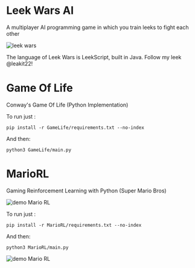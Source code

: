 # Leek Wars AI
A multiplayer AI programming game in which you train leeks to fight each other

![leek wars](https://raw.githubusercontent.com/munoztd0/MarioRL/master/img/leek.gif)

The language of Leek Wars is LeekScript, built in Java. Follow my leek @leakit22!

# Game Of Life
Conway's Game Of Life (Python Implementation)

To run just :

```pip install -r GameLife/requirements.txt --no-index```
  
And then:
  
```python3 GameLife/main.py```


# MarioRL
Gaming Reinforcement Learning with Python (Super Mario Bros)

![demo Mario RL](https://raw.githubusercontent.com/munoztd0/MarioRL/master/img/demo.gif)


To run just :

```pip install -r MarioRL/requirements.txt --no-index```
  
And then:
  
```python3 MarioRL/main.py```

![demo Mario RL](https://raw.githubusercontent.com/munoztd0/MarioRL/master/img/tensor.gif)
